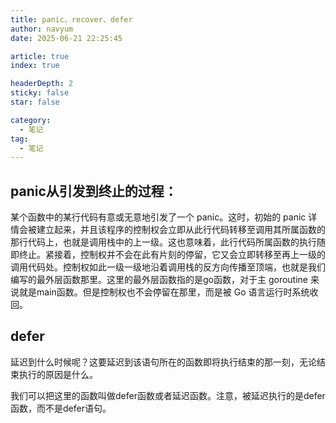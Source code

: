 ```yaml
---
title: panic、recover、defer
author: navyum
date: 2025-06-21 22:25:45

article: true
index: true

headerDepth: 2
sticky: false
star: false

category:
  - 笔记
tag:
  - 笔记
---
```


## panic从引发到终止的过程：

某个函数中的某行代码有意或无意地引发了一个 panic。这时，初始的 panic 详情会被建立起来，并且该程序的控制权会立即从此行代码转移至调用其所属函数的那行代码上，也就是调用栈中的上一级。这也意味着，此行代码所属函数的执行随即终止。紧接着，控制权并不会在此有片刻的停留，它又会立即转移至再上一级的调用代码处。控制权如此一级一级地沿着调用栈的反方向传播至顶端，也就是我们编写的最外层函数那里。这里的最外层函数指的是go函数，对于主 goroutine 来说就是main函数。但是控制权也不会停留在那里，而是被 Go 语言运行时系统收回。

## defer

延迟到什么时候呢？这要延迟到该语句所在的函数即将执行结束的那一刻，无论结束执行的原因是什么。

我们可以把这里的函数叫做defer函数或者延迟函数。注意，被延迟执行的是defer函数，而不是defer语句。

